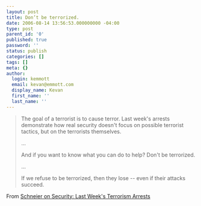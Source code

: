 ```yaml
---
layout: post
title: Don’t be terrorized.
date: 2006-08-14 13:56:53.000000000 -04:00
type: post
parent_id: '0'
published: true
password: ''
status: publish
categories: []
tags: []
meta: {}
author:
  login: kemmott
  email: kevan@emmott.com
  display_name: Kevan
  first_name: ''
  last_name: ''
---
```

<blockquote>The goal of a terrorist is to cause terror. Last week's arrests demonstrate how real security doesn't focus on possible terrorist tactics, but on the terrorists themselves.</p>
<p>...</p>
<p>And if you want to know what you can do to help? Don't be terrorized.</p>
<p>...</p>
<p>If we refuse to be terrorized, then they lose -- even if their attacks succeed.</p></blockquote>
<p>From <a href="http://www.schneier.com/blog/archives/2006/08/terrorism_secur.html">Schneier on Security: Last Week's Terrorism Arrests</a></p>
